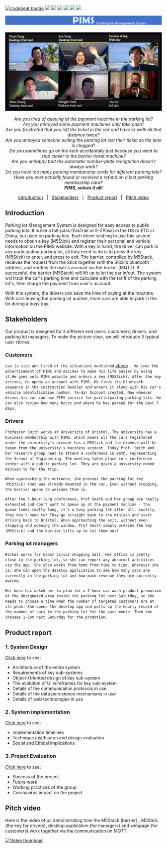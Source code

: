 [![codebeat badge](https://codebeat.co/badges/3307228a-f684-4d27-9665-0ccef96cbdef)](https://codebeat.co/projects/github-com-nonac-pims-master)
![](https://img.shields.io/badge/language-JavaScript-blue.svg)
![](https://img.shields.io/badge/language-HTML-blue.svg)
![](https://img.shields.io/badge/language-C++-blue.svg)
![](https://img.shields.io/badge/language-Processing-blue.svg)
![](https://img.shields.io/badge/platform-M5Stack|PC|Web-lightgrey.svg)
![](https://img.shields.io/badge/license-MIT-000000.svg)
![Logo](Report/logo.png)
![Hi](Report/Hi.png)

<a name="_advert"></a>

<p align="center">
    <i>Are you tired of queuing at the payment machine in the parking lot?</i><br>
    <i>Are you annoyed some payment machines only take cash?</i><br>
    <i>Are you frustrated that you left the ticket in the car and have to walk all that distance twice?</i><br>
    <i>Are you annoyed someone exiting the parking lot lost their ticket so the lane is clogged?</i><br>
    <i>Do you sometimes go on the kerb accidentally just because you want to stop closer to the barrier ticket machine?</i><br>
    <i>Are you unhappy that the automatic number-plate recognition doesn't always work?</i><br>
    <i>Do you have too many parking membership cards for different parking lots?</i><br>
    <i>Have you ever actually found or received a refund on a lost parking membership card?</i><br>
    <i><strong>PIMS, solves it all!</strong></i>
</p>

<p align="center">
    <a href="#_intro">Introduction</a>&nbsp;&nbsp;&nbsp;|&nbsp;&nbsp;
    <a href="#_stakeholders">Stakeholders</a>&nbsp;&nbsp;&nbsp;|&nbsp;&nbsp;
    <a href="#_portfolio">Product report</a>&nbsp;&nbsp;&nbsp;|&nbsp;&nbsp;
    <a href="#_video">Pitch video</a>
</p>

<a name="_intro"></a>

## Introduction
Parking Iot Management System is designed for easy access to public parking lots. It is like a toll-pass (FasTrak or E-ZPass) in the US or ETC in China, but used on parking lots. Each driver wishing to use this system needs to obtain a key (M5Stick) and register their personal and vehicle information on the PIMS website. With a key in hand, the driver can park in any participating parking lot, all they need to do is to press the key (M5Stick) to enter, and press to exit. The barrier, controlled by M5Stack, receives the request from the Stick together with the Stick's bluetooth address, and verifies the user's account via the broker
(MQTT). If successful, the barrier (M5Stack) will lift up to let the car in/out. The system will track the car's parking time and calculate with the tariff of the parking lot's, then charge the payment from user's account.

With this system, the drivers can save the time of paying at the machine. With cars leaving the parking lot quicker, more cars are able to park in the lot during a busy day.

<a name="_stakeholders"></a>
## Stakeholders
Our product is designed for 3 different end users: customers, drivers, and parking lot managers.
To make the picture clear, we will introduce 3 typical user stories.

### Customers
```Leo is sick and tired of the situations mentioned``` [above](#_advert) ```. He sees the advertisement of PIMS and decides to make his life easier by using it.He goes onto PIMS website and orders a key (M5Stick). After the key arrives, he opens an account with PIMS. He finds its bluetooth sequence in the instruction booklet and enters it along with his car's vehicle identification number. Ta-da! Account created. Now whoever drives his car can use PIMS service for participating parking lots. He can also review how many hours and where he has parked for the past 7 days.```

### Drivers
```Professor Smith works at University of Bristol. The university has a business membership with PIMS, which means all the cars registered under the university's account has a M5Stick and the expense will be taken from the university's business account. Today Prof. Smith and her research group need to attend a conference in Bath, representing the School of Engineering. The meeting takes place in a conference center with a public parking lot. They are given a university owned minivan to for the trip.```

```When approaching the entrance, she presses the parking lot key (M5Stick) that was already mounted in the car. Even without stopping, the barrier opens to welcome them in.```

```After the 5-hour-long conference, Prof Smith and her group are really exhausted and don't want to queue up at the payment machine - the queue looks really long, it's a busy parking lot after all. Luckily, they don't need to! They go straight back to the minivan and start driving back to Bristol. When approaching the exit, without even stopping and opening the window, Prof Smith simply presses the key (M5Stick) and the barrier lifts up to let them out!```

### Parking lot managers
```Rachel works for Cabot Circus shopping mall. Her office is pretty close to the parking lot, so she can report any abnormal activities via the app. She also works from home from time to time. Wherever she is, she can open the desktop application to see how many cars are currently in the parking lot and how much revenue they are currently making.```

```Her boss has asked her to plan for a 2-hour car wash product promotion at the designated area inside the parking lot next Saturday, so she needs to choose a time when the number of targeted customers are at its peak. She opens the desktop app and pulls up the hourly record of the number of cars in the parking lot for the past month. Then she chooses 1-3pm next Saturday for the promotion.```

<a name="_portfolio"></a>

## Product report

### 1. System Design

[Click here](Report/System_design/README.md) to see:

* Architecture of the entire system
* Requirements of key sub-systems
* Object-Oriented design of key sub-system
* The evolution of UI wireframes for key sub-system
* Details of the communication protocols in use
* Details of the data persistence mechanisms in use
* Details of web technologies in use

### 2. System implementation

[Click here](Report/System_implementation/README.md) to see:

* Implementation timelines
* Technique justificaton and design evaluation
* Social and Ethical implications

### 3. Project Evaluation

[Click here](Report/Project_evaluation/README.md) to see:

* Success of the project
* Future work
* Working practices of the group
* Coronavirus impact on the project

<a name="_video"></a>

## Pitch video
Here is the video of us demonstrating how the M5Stack (barrier) , M5Stick (the key for drivers), desktop application (for managers) and webpage (for customers) work together via the communication on MQTT.

[![Video thumbnail](Report/Video%20thumbnail.png)](https://youtu.be/kaCjAmnIsRY "PIMS")
